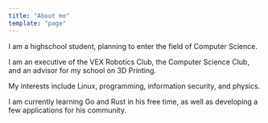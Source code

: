 ```yaml
---
title: "About me"
template: "page"
---
```


I am a highschool student, planning to enter the field of Computer Science.

I am an executive of the VEX Robotics Club, the Computer Science Club, and an advisor for my school on 3D Printing.

My interests include Linux, programming, information security, and physics.

I am currently learning Go and Rust in his free time, as well as developing a few applications for his community.